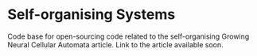 # Self-organising Systems

Code base for open-sourcing code related to the self-organising Growing Neural 
Cellular Automata article. Link to the article available soon.
